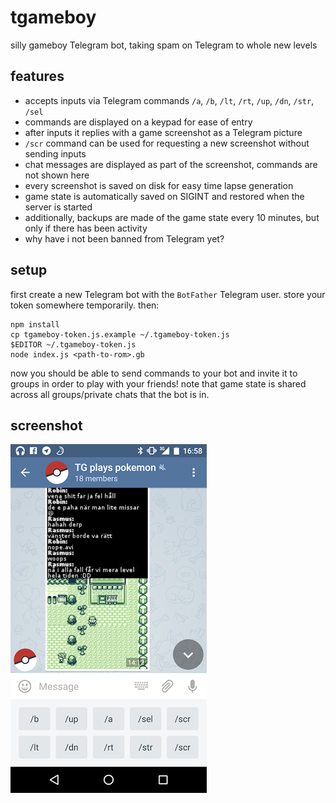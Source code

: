 # tgameboy

silly gameboy Telegram bot, taking spam on Telegram to whole new levels

## features

* accepts inputs via Telegram commands `/a`, `/b`, `/lt`, `/rt`, `/up`, `/dn`, `/str`, `/sel`
* commands are displayed on a keypad for ease of entry
* after inputs it replies with a game screenshot as a Telegram picture
* `/scr` command can be used for requesting a new screenshot without sending inputs
* chat messages are displayed as part of the screenshot, commands are not shown here
* every screenshot is saved on disk for easy time lapse generation
* game state is automatically saved on SIGINT and restored when the server is started
* additionally, backups are made of the game state every 10 minutes, but only if there has been activity
* why have i not been banned from Telegram yet?

## setup

first create a new Telegram bot with the `BotFather` Telegram user. store your
token somewhere temporarily. then:

    npm install
    cp tgameboy-token.js.example ~/.tgameboy-token.js
    $EDITOR ~/.tgameboy-token.js
    node index.js <path-to-rom>.gb

now you should be able to send commands to your bot and invite it to groups in order to
play with your friends! note that game state is shared across all groups/private chats
that the bot is in.

## screenshot

![screenshot](screenshot.png)
